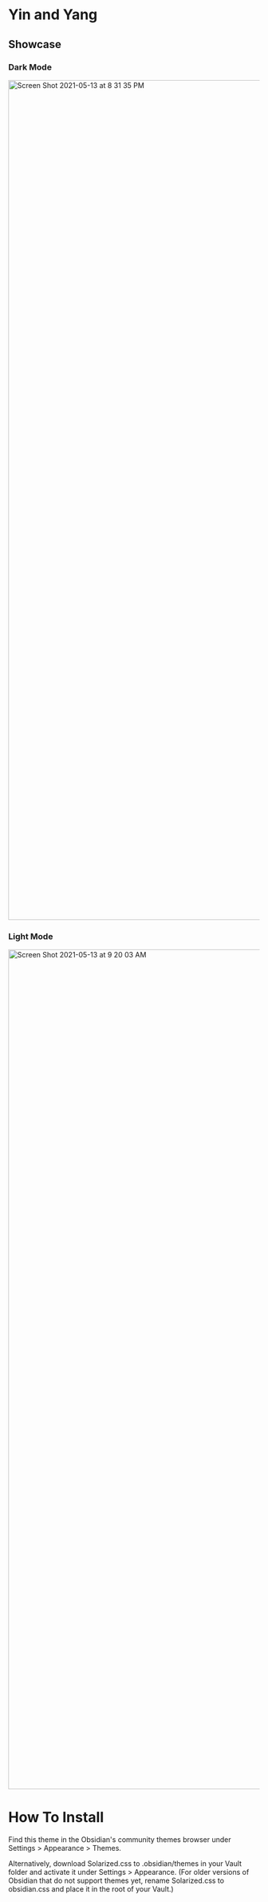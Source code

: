 # Yin and Yang

## Showcase
### Dark Mode
<img width="1680" alt="Screen Shot 2021-05-13 at 8 31 35 PM" src="https://user-images.githubusercontent.com/79069364/118207459-53a6d280-b42a-11eb-8957-b738d8e65831.png">


### Light Mode
<img width="1680" alt="Screen Shot 2021-05-13 at 9 20 03 AM" src="https://user-images.githubusercontent.com/79069364/118205935-286eb400-b427-11eb-9605-a210f000717f.png">

# How To Install
Find this theme in the Obsidian's community themes browser under Settings > Appearance > Themes.

Alternatively, download Solarized.css to .obsidian/themes in your Vault folder and activate it under Settings > Appearance. (For older versions of Obsidian that do not support themes yet, rename Solarized.css to obsidian.css and place it in the root of your Vault.)
